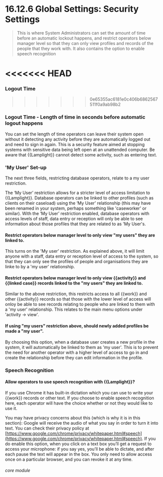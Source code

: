 # 16.12.6 <i class="fas fa-tools"></i> Global Settings: Security Settings

> This is where System Administrators can set the amount of time before an automatic lockout happens, and restrict operators below manager level so that they can only view profiles and records of the people that they work with. It also contains the option to enable speech recognition

<<<<<<< HEAD
=======


### Logout Time
>>>>>>> 0e65355ac6181e0c406b6862567511f0a9ab98b2


### Logout Time - Length of time in seconds before automatic logout happens

You can set the length of time operators can leave their system open without it detecting any activity before they are automatically logged out and need to sign in again. This is a security feature aimed at stopping systems with sensitive data being left open at an unattended computer. Be aware that {{Lamplight}} cannot detect some activity, such as entering text. 

### 'My User' Set-up

The next three fields, restricting database operators, relate to a my user restriction. 

The ‘My User’ restriction allows for a stricter level of access limitation to {{Lamplight}}. Database operators can be linked to other profiles (such as clients on their caseload) using the ‘My User’ relationship (this may have been renamed in your system, perhaps something like 'caseworker' or similar). With the ‘My User’ restriction enabled, database operators with access levels of staff, data entry or reception will only be able to see information about those profiles that they are related to as 'My User's.

#### Restrict operators below manager level to only view "my users" they are linked to.

   This turns on the 'My user' restriction.  As explained above, it will limit anyone with a staff, data entry or reception level of access to the system, so that they can only see the profiles of people and organisations they are linke to by a 'my user' relationship.
   
#### Restrict operators below manager level to only view {{activity}} and {{linked case}} records linked to the "my users" they are linked to.
   
   Similar to the above restriction, this restricts access to all {{work}} and other {{activity}} records so that those with the lower level of access will onloy be able to see records relating to people who are linked to them with a 'my user' relationship. This relates to the main menu options under 'activity -> view'.
   
#### If using "my users" restriction above, should newly added profiles be made a "my user".

   By choosing this option, when a database user creates a new profile in the system, it will automatically be linked to them as 'my user'. This is to prevent the need for another operator with a higher level of access to go in and create the relationship before they can edit information in the profile.
   
### Speech Recognition

#### Allow operators to use speech recognition with {{Lamplight}}?

   If you use Chrome it has built-in dictation which you can use to write your {{work}} records or other text. If you choose to enable speech recognition here, each operator will have the choice whether or not they would like to use it.

   You may have privacy concerns about this (which is why it is in this section): Google will receive the audio of what you say in order to turn it into text. You can check their privacy policy at [https://www.google.com/chrome/privacy/whitepaper.html#speech](https://www.google.com/chrome/privacy/whitepaper.html#speech). If you do enable this option, when you click on a text box you’ll get a request to access your microphone: if you say yes, you’ll be able to dictate, and after each pause the text will appear in the box. You only need to allow access once on a particular browser, and you can revoke it at any time.
   




###### core module
